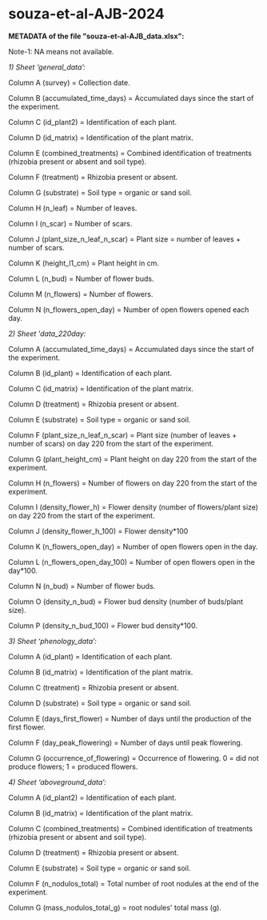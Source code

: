 # souza-et-al-AJB-2024

**METADATA of the file "souza-et-al-AJB_data.xlsx":**

Note-1: NA means not available.


_1) Sheet ‘general_data’:_

Column A (survey) = Collection date.

Column B (accumulated_time_days) = Accumulated days since the start of the experiment.

Column C (id_plant2) = Identification of each plant.

Column D (id_matrix) = Identification of the plant matrix.

Column E (combined_treatments) = Combined identification of treatments (rhizobia present or absent and soil type).

Column F (treatment) = Rhizobia present or absent.

Column G (substrate) = Soil type = organic or sand soil.

Column H (n_leaf) = Number of leaves.

Column I (n_scar) = Number of scars.

Column J (plant_size_n_leaf_n_scar) = Plant size = number of leaves + number of scars.

Column K (height_l1_cm) = Plant height in cm.

Column L (n_bud) = Number of flower buds.

Column M (n_flowers) = Number of flowers.

Column N (n_flowers_open_day) = Number of open flowers opened each day.



_2) Sheet 'data_220day:_


Column A (accumulated_time_days) = Accumulated days since the start of the experiment.

Column B (id_plant) = Identification of each plant.

Column C (id_matrix) = Identification of the plant matrix.

Column D (treatment) = Rhizobia present or absent.

Column E (substrate) = Soil type = organic or sand soil.

Column F (plant_size_n_leaf_n_scar) = Plant size (number of leaves + number of scars) on day 220 from the start of the experiment.

Column G (plant_height_cm) = Plant height on day 220 from the start of the experiment.

Column H (n_flowers) = Number of flowers on day 220 from the start of the experiment.

Column I (density_flower_h) = Flower density (number of flowers/plant size) on day 220 from the start of the experiment.

Column J (density_flower_h_100) = Flower density*100

Column K (n_flowers_open_day) = Number of open flowers open in the day.

Column L (n_flowers_open_day_100) = Number of open flowers open in the day*100.

Column N (n_bud) = Number of flower buds.

Column O (density_n_bud) = Flower bud density (number of buds/plant size).

Column P (density_n_bud_100) = Flower bud density*100.



_3) Sheet ‘phenology_data’:_


Column A (id_plant) = Identification of each plant.

Column B (id_matrix) = Identification of the plant matrix.

Column C (treatment) = Rhizobia present or absent.

Column D (substrate) = Soil type = organic or sand soil.

Column E (days_first_flower) = Number of days until the production of the first flower.

Column F (day_peak_flowering) = Number of days until peak flowering.

Column G (occurrence_of_flowering) = Occurrence of flowering. 0 = did not produce flowers; 1 = produced flowers.


_4) Sheet ‘aboveground_data’:_


Column A (id_plant2) = Identification of each plant.

Column B (id_matrix) = Identification of the plant matrix.

Column C (combined_treatments) = Combined identification of treatments (rhizobia present or absent and soil type).

Column D (treatment) = Rhizobia present or absent.

Column E (substrate) = Soil type = organic or sand soil.

Column F (n_nodulos_total) = Total number of root nodules at the end of the experiment.

Column G (mass_nodulos_total_g) = root nodules' total mass (g).

